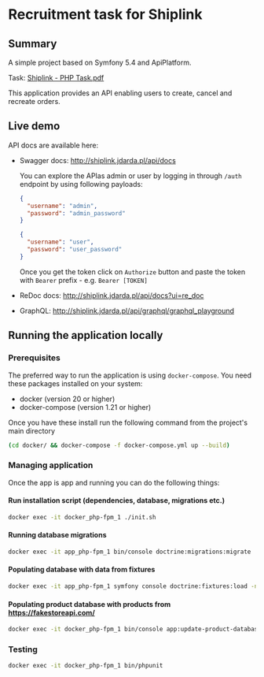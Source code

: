 # Recruitment task for Shiplink

## Summary
A simple project based on Symfony 5.4 and ApiPlatform.

Task:
[Shiplink - PHP Task.pdf](docs%2FShiplink_-_PHP_Task.pdf)

This application provides an API enabling users to create, cancel and recreate orders.

## Live demo
API docs are available here:
- Swagger docs: http://shiplink.jdarda.pl/api/docs

  You can explore the APIas admin or user by logging in through `/auth` endpoint by using following payloads:
  ```json
  {
    "username": "admin",
    "password": "admin_password"
  }
  ```
  ```json
  {
    "username": "user",
    "password": "user_password"
  }
  ```
  Once you get the token click on `Authorize` button and paste the token with `Bearer` prefix - e.g. `Bearer [TOKEN]`
- ReDoc docs: http://shiplink.jdarda.pl/api/docs?ui=re_doc
- GraphQL: http://shiplink.jdarda.pl/api/graphql/graphql_playground

## Running the application locally

### Prerequisites
The preferred way to run the application is using `docker-compose`.
You need these packages installed on your system:
- docker (version 20 or higher)
- docker-compose (version 1.21 or higher)

Once you have these install run the following command from the project's main directory

```bash
(cd docker/ && docker-compose -f docker-compose.yml up --build)
```

### Managing application

Once the app is app and running you can do the following things:
#### Run installation script (dependencies, database, migrations etc.)
```bash
docker exec -it docker_php-fpm_1 ./init.sh
```

#### Running database migrations
```bash
docker exec -it app_php-fpm_1 bin/console doctrine:migrations:migrate
```

#### Populating database with data from fixtures
```bash
docker exec -it app_php-fpm_1 symfony console doctrine:fixtures:load -n
```

#### Populating product database with products from https://fakestoreapi.com/
```bash
docker exec -it docker_php-fpm_1 bin/console app:update-product-database
```

### Testing
```bash
docker exec -it docker_php-fpm_1 bin/phpunit
```
